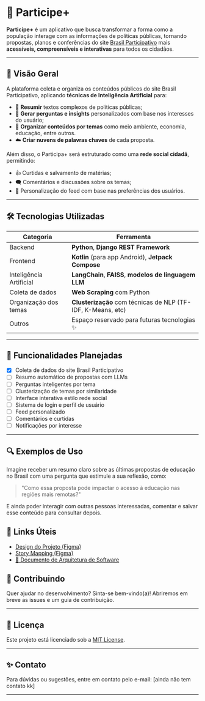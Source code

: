 
# 📲 Participe+

**Participe+** é um aplicativo que busca transformar a forma como a população interage com as informações de políticas públicas, tornando propostas, planos e conferências do site [Brasil Participativo](https://brasilparticipativo.presidencia.gov.br/) mais **acessíveis, compreensíveis e interativas** para todos os cidadãos.

---

## 🧠 Visão Geral

A plataforma coleta e organiza os conteúdos públicos do site Brasil Participativo, aplicando **técnicas de Inteligência Artificial** para:

- 📄 **Resumir** textos complexos de políticas públicas;
- 💬 **Gerar perguntas e insights** personalizados com base nos interesses do usuário;
- 🧭 **Organizar conteúdos por temas** como meio ambiente, economia, educação, entre outros.
- ☁️ **Criar nuvens de palavras chaves** de cada proposta.

Além disso, o Participa+ será estruturado como uma **rede social cidadã**, permitindo:

- 👍 Curtidas e salvamento de matérias;
- 🗨️ Comentários e discussões sobre os temas;
- 🔔 Personalização do feed com base nas preferências dos usuários.

---

## 🛠️ Tecnologias Utilizadas

| Categoria | Ferramenta |
|----------|------------|
| Backend  | **Python**, **Django REST Framework** |
| Frontend | **Kotlin** (para app Android), **Jetpack Compose** |
| Inteligência Artificial | **LangChain**, **FAISS**, **modelos de linguagem LLM** |
| Coleta de dados | **Web Scraping** com Python |
| Organização dos temas | **Clusterização** com técnicas de NLP (TF-IDF, K-Means, etc) |
| Outros | Espaço reservado para futuras tecnologias ✨ |

---

## 🚀 Funcionalidades Planejadas

- [x] Coleta de dados do site Brasil Participativo
- [ ] Resumo automático de propostas com LLMs
- [ ] Perguntas inteligentes por tema
- [ ] Clusterização de temas por similaridade
- [ ] Interface interativa estilo rede social
- [ ] Sistema de login e perfil de usuário
- [ ] Feed personalizado
- [ ] Comentários e curtidas
- [ ] Notificações por interesse

---

## 🔍 Exemplos de Uso

Imagine receber um resumo claro sobre as últimas propostas de educação no Brasil com uma pergunta que estimule a sua reflexão, como:

> "Como essa proposta pode impactar o acesso à educação nas regiões mais remotas?"

E ainda poder interagir com outras pessoas interessadas, comentar e salvar esse conteúdo para consultar depois.


## 🔗 Links Úteis

- [Design do Projeto (Figma)](https://www.figma.com/design/9tADdCRHiirJpkxmJIeosx/MDS-Project?node-id=120-2&p=f&t=jlL1ZvQcH0Fbtgin-0)
- [Story Mapping (Figma)]([https://www.figma.com/board/97EXmHhxVZuxiGm0tAGViw/Story-Mapping-MDS?node-id=0-1&p=f&t=SxMlMUCHvr0Bwpjb-0](https://www.figma.com/board/Q8lKQpOMD40asizhV02XK6/Story-Mapping-Template--Community-?node-id=1-157&t=lNr2KiHPDtcg2Vrf-0))
- [📄 Documento de Arquitetura de Software](./Documentos%20do%20Projeto/Arquitetura.md)


## 🤝 Contribuindo

Quer ajudar no desenvolvimento? Sinta-se bem-vindo(a)! Abriremos em breve as issues e um guia de contribuição.

---

## 📄 Licença

Este projeto está licenciado sob a [MIT License](LICENSE).

---

## ✨ Contato

Para dúvidas ou sugestões, entre em contato pelo e-mail: [ainda não tem contato kk]

---

